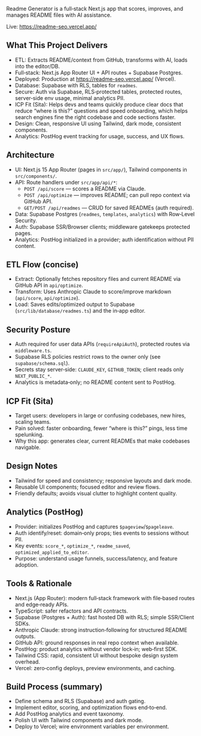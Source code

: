 Readme Generator is a full‑stack Next.js app that scores, improves, and manages README files with AI assistance.

Live: https://readme-seo.vercel.app/

## What This Project Delivers

- ETL: Extracts README/context from GitHub, transforms with AI, loads into the editor/DB.
- Full‑stack: Next.js App Router UI + API routes + Supabase Postgres.
- Deployed: Production at https://readme-seo.vercel.app/ (Vercel).
- Database: Supabase with RLS, tables for `readmes`.
- Secure: Auth via Supabase, RLS‑protected tables, protected routes, server‑side env usage, minimal analytics PII.
- ICP Fit (Sita): Helps devs and teams quickly produce clear docs that reduce “where is this?” questions and speed onboarding, which helps search engines fine the right codebase and code sections faster.
- Design: Clean, responsive UI using Tailwind, dark mode, consistent components.
- Analytics: PostHog event tracking for usage, success, and UX flows.

## Architecture

- UI: Next.js 15 App Router (pages in `src/app/`), Tailwind components in `src/components/`.
- API: Route handlers under `src/app/api/*`:
  - `POST /api/score` — scores a README via Claude.
  - `POST /api/optimize` — improves README; can pull repo context via GitHub API.
  - `GET/POST /api/readmes` — CRUD for saved READMEs (auth required).
- Data: Supabase Postgres (`readmes`, `templates`, `analytics`) with Row‑Level Security.
- Auth: Supabase SSR/Browser clients; middleware gatekeeps protected pages.
- Analytics: PostHog initialized in a provider; auth identification without PII content.

## ETL Flow (concise)

- Extract: Optionally fetches repository files and current README via GitHub API in `api/optimize`.
- Transform: Uses Anthropic Claude to score/improve markdown (`api/score`, `api/optimize`).
- Load: Saves edits/optimized output to Supabase (`src/lib/database/readmes.ts`) and the in‑app editor.

## Security Posture

- Auth required for user data APIs (`requireApiAuth`), protected routes via `middleware.ts`.
- Supabase RLS policies restrict rows to the owner only (see `supabase/schema.sql`).
- Secrets stay server‑side: `CLAUDE_KEY`, `GITHUB_TOKEN`; client reads only `NEXT_PUBLIC_*`.
- Analytics is metadata‑only; no README content sent to PostHog.

## ICP Fit (Sita)

- Target users: developers in large or confusing codebases, new hires, scaling teams.
- Pain solved: faster onboarding, fewer “where is this?” pings, less time spelunking.
- Why this app: generates clear, current READMEs that make codebases navigable.

## Design Notes

- Tailwind for speed and consistency; responsive layouts and dark mode.
- Reusable UI components; focused editor and review flows.
- Friendly defaults; avoids visual clutter to highlight content quality.

## Analytics (PostHog)

- Provider: initializes PostHog and captures `$pageview`/`$pageleave`.
- Auth identify/reset: domain‑only props; ties events to sessions without PII.
- Key events: `score_*`, `optimize_*`, `readme_saved`, `optimized_applied_to_editor`.
- Purpose: understand usage funnels, success/latency, and feature adoption.

## Tools & Rationale

- Next.js (App Router): modern full‑stack framework with file‑based routes and edge‑ready APIs.
- TypeScript: safer refactors and API contracts.
- Supabase (Postgres + Auth): fast hosted DB with RLS; simple SSR/Client SDKs.
- Anthropic Claude: strong instruction‑following for structured README outputs.
- GitHub API: ground responses in real repo context when available.
- PostHog: product analytics without vendor lock‑in; web‑first SDK.
- Tailwind CSS: rapid, consistent UI without bespoke design system overhead.
- Vercel: zero‑config deploys, preview environments, and caching.

## Build Process (summary)

- Define schema and RLS (Supabase) and auth gating.
- Implement editor, scoring, and optimization flows end‑to‑end.
- Add PostHog analytics and event taxonomy.
- Polish UI with Tailwind components and dark mode.
- Deploy to Vercel; wire environment variables per environment.

